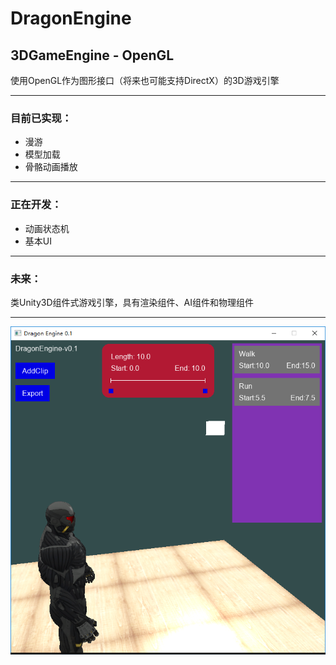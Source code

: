 # DragonEngine
## 3DGameEngine - OpenGL
使用OpenGL作为图形接口（将来也可能支持DirectX）的3D游戏引擎

---

### 目前已实现：
- 漫游
- 模型加载
- 骨骼动画播放

---

### 正在开发：
- 动画状态机
- 基本UI

---

### 未来：
类Unity3D组件式游戏引擎，具有渲染组件、AI组件和物理组件

---

![Engine](https://github.com/ZhangRuFu/DragonEngine/blob/New_UI_Frame/Introduction/2017年4月22日.png)
